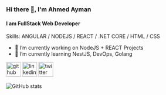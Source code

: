 ### Hi there 👋, I'm Ahmed Ayman
#### I am FullStack Web Developer

Skills: ANGULAR / NODEJS / REACT / .NET CORE / HTML / CSS

- 🔭 I’m currently working on NodeJS + REACT Projects 
- 🌱 I’m currently learning NestJS, DevOps, Golang


[<img src='https://cdn.jsdelivr.net/npm/simple-icons@3.0.1/icons/github.svg' alt='github' height='40'>](https://github.com/AhmedAyman0)  [<img src='https://cdn.jsdelivr.net/npm/simple-icons@3.0.1/icons/linkedin.svg' alt='linkedin' height='40'>](https://www.linkedin.com/in/ahmed-elkemary//)  [<img src='https://cdn.jsdelivr.net/npm/simple-icons@3.0.1/icons/twitter.svg' alt='twitter' height='40'>](https://twitter.com/@ahmed96ayman)  

![GitHub stats](https://github-readme-stats.vercel.app/api?username=AhmedAyman0&show_icons=true)  



<!--
**AhmedAyman0/AhmedAyman0** is a ✨ _special_ ✨ repository because its `README.md` (this file) appears on your GitHub profile.

Here are some ideas to get you started:

- 🔭 I’m currently working on ...
- 🌱 I’m currently learning ...
- 👯 I’m looking to collaborate on ...
- 🤔 I’m looking for help with ...
- 💬 Ask me about ...
- 📫 How to reach me: ...
- 😄 Pronouns: ...
- ⚡ Fun fact: ...
-->
